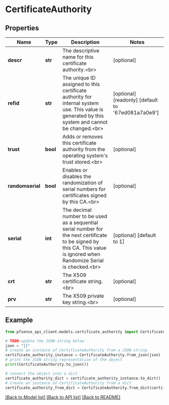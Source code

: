 # CertificateAuthority


## Properties

Name | Type | Description | Notes
------------ | ------------- | ------------- | -------------
**descr** | **str** | The descriptive name for this certificate authority.&lt;br&gt; | [optional] 
**refid** | **str** | The unique ID assigned to this certificate authority for internal system use. This value is generated by this system and cannot be changed.&lt;br&gt; | [optional] [readonly] [default to '67ed081a7a0e9']
**trust** | **bool** | Adds or removes this certificate authority from the operating system&#39;s trust stored.&lt;br&gt; | [optional] 
**randomserial** | **bool** | Enables or disables the randomization of serial numbers for certificates signed by this CA.&lt;br&gt; | [optional] 
**serial** | **int** | The decimal number to be used as a sequential serial number for the next certificate to be signed by this CA. This value is ignored when Randomize Serial is checked.&lt;br&gt; | [optional] [default to 1]
**crt** | **str** | The X509 certificate string.&lt;br&gt; | [optional] 
**prv** | **str** | The X509 private key string.&lt;br&gt; | [optional] 

## Example

```python
from pfsense_api_client.models.certificate_authority import CertificateAuthority

# TODO update the JSON string below
json = "{}"
# create an instance of CertificateAuthority from a JSON string
certificate_authority_instance = CertificateAuthority.from_json(json)
# print the JSON string representation of the object
print(CertificateAuthority.to_json())

# convert the object into a dict
certificate_authority_dict = certificate_authority_instance.to_dict()
# create an instance of CertificateAuthority from a dict
certificate_authority_from_dict = CertificateAuthority.from_dict(certificate_authority_dict)
```
[[Back to Model list]](../README.md#documentation-for-models) [[Back to API list]](../README.md#documentation-for-api-endpoints) [[Back to README]](../README.md)


